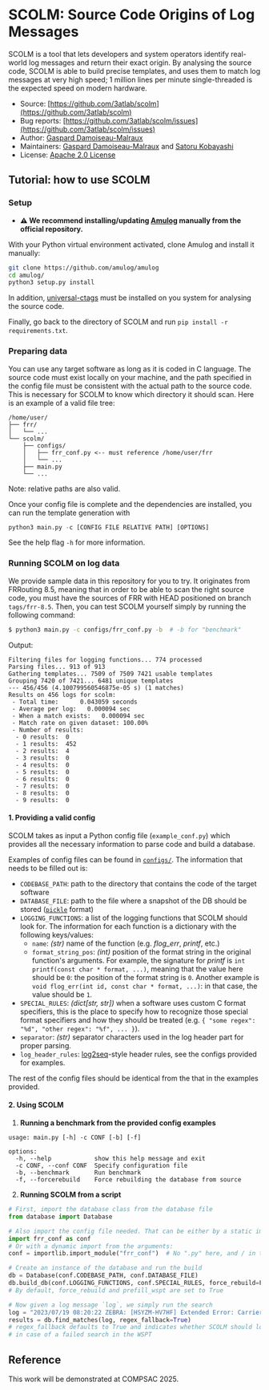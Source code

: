 # SCOLM: Source Code Origins of Log Messages

SCOLM is a tool that lets developers and system operators identify real-world log messages and return their exact origin. By analysing the source code, SCOLM is able to build precise templates, and uses them to match log messages at very high speed; 1 million lines per minute single-threaded is the expected speed on modern hardware.

- Source: [https://github.com/3atlab/scolm](https://github.com/3atlab/scolm)
- Bug reports: [https://github.com/3atlab/scolm/issues](https://github.com/3atlab/scolm/issues)
- Author: [Gaspard Damoiseau-Malraux](https://github.com/biskweet)
- Maintainers: [Gaspard Damoiseau-Malraux](https://github.com/biskweet) and [Satoru Kobayashi](https://github.com/cpflat/)
- License: [Apache 2.0 License](https://opensource.org/license/apache-2-0)

## Tutorial: how to use SCOLM

### Setup

- **⚠️ We recommend installing/updating [Amulog](https://github.com/amulog/amulog) manually from the official repository.**

With your Python virtual environment activated, clone Amulog and install it manually:
```bash
git clone https://github.com/amulog/amulog
cd amulog/
python3 setup.py install
```
In addition, [universal-ctags](https://github.com/universal-ctags/ctags) must be installed on you system for analysing the source code.

Finally, go back to the directory of SCOLM and run `pip install -r requirements.txt`.

### Preparing data

You can use any target software as long as it is coded in C language. The source code must exist locally on your machine, and the path specified in the config file must be consistent with the actual path to the source code. This is necessary for SCOLM to know which directory it should scan. Here is an example of a valid file tree:
```
/home/user/
├── frr/
│   └── ...  
└── scolm/
    ├── configs/
    │   ├── frr_conf.py <-- must reference /home/user/frr
    │   └── ...
    ├── main.py
    └── ...
```
Note: relative paths are also valid.

Once your config file is complete and the dependencies are installed, you can run the template generation with
```py
python3 main.py -c [CONFIG FILE RELATIVE PATH] [OPTIONS]
```
See the help flag `-h` for more information.

### Running SCOLM on log data

We provide sample data in this repository for you to try. It originates from FRRouting 8.5, meaning that in order to be able to scan the right source code, you must have the sources of FRR with HEAD positioned on branch `tags/frr-8.5`. Then, you can test SCOLM yourself simply by running the following command:
```bash
$ python3 main.py -c configs/frr_conf.py -b  # -b for "benchmark"
```
Output:
```
Filtering files for logging functions... 774 processed
Parsing files... 913 of 913
Gathering templates... 7509 of 7509 7421 usable templates
Grouping 7420 of 7421... 6481 unique templates
--- 456/456 (4.100799560546875e-05 s) (1 matches)     
Results on 456 logs for scolm:
 - Total time:      0.043059 seconds
 - Average per log:   0.000094 sec
 - When a match exists:   0.000094 sec
 - Match rate on given dataset: 100.00%
 - Number of results:
  - 0 results:  0
  - 1 results:  452
  - 2 results:  4
  - 3 results:  0
  - 4 results:  0
  - 5 results:  0
  - 6 results:  0
  - 7 results:  0
  - 8 results:  0
  - 9 results:  0
```

#### 1. Providing a valid config

SCOLM takes as input a Python config file (`example_conf.py`) which provides all the necessary information to parse code and build a database.

Examples of config files can be found in [`configs/`](https://github.com/3atlab/scolm/tree/main/release).
The information that needs to be filled out is:
- `CODEBASE_PATH`: path to the directory that contains the code of the target software
- `DATABASE_FILE`: path to the file where a snapshot of the DB should be stored ([`pickle`](https://docs.python.org/3/library/pickle.html) format)
- `LOGGING_FUNCTIONS`: a list of the logging functions that SCOLM should look for. The information for each function is a dictionary with the following keys/values:
  - `name`: *(str)* name of the function (e.g. _flog_err_, _printf_, etc.)
  - `format_string_pos`: *(int)* position of the format string in the original function's arguments. For example, the signature for _printf_ is `int printf(const char * format, ...)`, meaning that the value here should be `0`: the position of the format string is `0`. Another example is `void flog_err(int id, const char * format, ...)`: in that case, the value should be `1`.
- `SPECIAL_RULES`: *(dict[str, str])* when a software uses custom C format specifiers, this is the place to specify how to recognize those special format specifiers and how they should be treated (e.g. `{ "some regex": "%d", "other regex": "%f", ... }`).
- `separator`: *(str)* separator characters used in the log header part for proper parsing.
- `log_header_rules`: [log2seq](https://github.com/amulog/log2seq)-style header rules, see the configs provided for examples.

The rest of the config files should be identical from the that in the examples provided.

#### 2. Using SCOLM

1. **Running a benchmark from the provided config examples**

```
usage: main.py [-h] -c CONF [-b] [-f]

options:
  -h, --help            show this help message and exit
  -c CONF, --conf CONF  Specify configuration file
  -b, --benchmark       Run benchmark
  -f, --forcerebuild    Force rebuilding the database from source
```

2. **Running SCOLM from a script**

```py
# First, import the database class from the database file
from database import Database

# Also import the config file needed. That can be either by a static import:
import frr_conf as conf
# Or with a dynamic import from the arguments:
conf = importlib.import_module("frr_conf")  # No ".py" here, and / in the path are replaced with .

# Create an instance of the database and run the build
db = Database(conf.CODEBASE_PATH, conf.DATABASE_FILE)
db.build_db(conf.LOGGING_FUNCTIONS, conf.SPECIAL_RULES, force_rebuild=FORCE_REBUILD, prefill_wspt=True)
# By default, force_rebuild and prefill_wspt are set to True

# Now given a log message `log`, we simply run the search
log = "2023/07/19 08:20:22 ZEBRA: [HSYZM-HV7HF] Extended Error: Carrier for nexthop device is down"
results = db.find_matches(log, regex_fallback=True)
# regex_fallback defaults to True and indicates whether SCOLM should look into the regex table
# in case of a failed search in the WSPT
```

## Reference

This work will be demonstrated at COMPSAC 2025.
